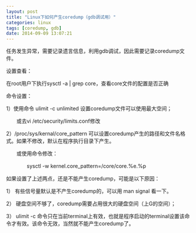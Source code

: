 ```yaml
---
layout: post
title: "Linux下如何产生coredump（gdb调试用）"
categories: linux
tags: [coredump, gdb]
date: 2014-09-09 13:07:21
---
```

任务发生异常，需要记录遗言信息，利用gdb调试，因此需要记录coredump文件。

设置查看：

在root用户下执行sysctl -a | grep core，查看core文件的配置是否正确

命令设置：

1）使用命令 ulimit -c unlimited 设置coredump文件可以使用最大空间；

　　或去vi /etc/security/limits.conf修改

2）/proc/sys/kernal/core_pattern 可以设置coredump产生的路径和文件名格式。如果不修改，默认在程序执行目录下产生。

 　　或使用命令修改：

　　　　sysctl -w kernel.core_pattern=/core/core.%e.%p

如果设置了上述两点，还是不能产生coredump，可能是以下原因：

1） 有些信号量默认是不产生coredump的，可以用 man signal  看一下。

2） 硬盘空间不够了，coredump需要占用很大的硬盘空间（上G的空间）；

3） ulimit -c 命令只在当前terminal上有效，也就是程序启动的terminal设置该命令才有效。该命令无效，当然就不能产生coredump了。

